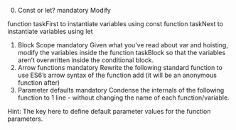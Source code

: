 0. Const or let?
mandatory
Modify

function taskFirst to instantiate variables using const
function taskNext to instantiate variables using let
1. Block Scope
mandatory
Given what you’ve read about var and hoisting, modify the variables inside the function taskBlock so that the variables aren’t overwritten inside the conditional block.
2. Arrow functions
mandatory
Rewrite the following standard function to use ES6’s arrow syntax of the function add (it will be an anonymous function after)
3. Parameter defaults
mandatory
Condense the internals of the following function to 1 line - without changing the name of each function/variable.

Hint: The key here to define default parameter values for the function parameters.
